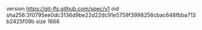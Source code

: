 version https://git-lfs.github.com/spec/v1
oid sha256:3f0795ee0dc3136d9be22d22dc91e5759f3998256cbac648fbba713b2425f09b
size 1666
